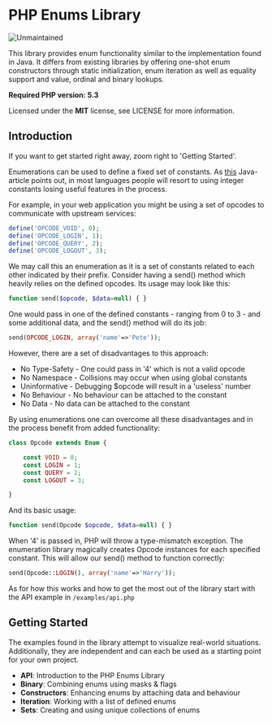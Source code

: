 # PHP Enums Library

![Unmaintained](https://img.shields.io/badge/%E2%9A%A0-unmaintained-red.svg?style=flat)

This library provides enum functionality similar to the implementation found in Java. It differs from existing libraries by offering one-shot enum constructors through static initialization, enum iteration as well as equality support and value, ordinal and binary lookups.

**Required PHP version: 5.3**

Licensed under the **MIT** license, see LICENSE for more information.


## Introduction

If you want to get started right away, zoom right to 'Getting Started'.

Enumerations can be used to define a fixed set of constants. As [this](http://download.oracle.com/javase/1,5.0/docs/guide/language/enums.html) Java-article points out, in most languages people will resort to using integer constants losing useful features in the process.

For example, in your web application you might be using a set of opcodes to communicate with upstream services:

```php
define('OPCODE_VOID', 0);
define('OPCODE_LOGIN', 1);
define('OPCODE_QUERY', 2);
define('OPCODE_LOGOUT', 3);
```

We may call this an enumeration as it is a set of constants related to each other indicated by their prefix. Consider having a send() method which heavily relies on the defined opcodes. Its usage may look like this:

```php
function send($opcode, $data=null) { }
```

One would pass in one of the defined constants - ranging from 0 to 3 - and some additional data, and the send() method will do its job:

```php
send(OPCODE_LOGIN, array('name'=>'Pete'));
```

However, there are a set of disadvantages to this approach:

* No Type-Safety - One could pass in '4' which is not a valid opcode
* No Namespace - Collisions may occur when using global constants
* Uninformative - Debugging $opcode will result in a 'useless' number
* No Behaviour - No behaviour can be attached to the constant
* No Data - No data can be attached to the constant

By using enumerations one can overcome all these disadvantages and in the process benefit from added functionality:

```php
class Opcode extends Enum {

    const VOID = 0;
    const LOGIN = 1;
    const QUERY = 2;
    const LOGOUT = 3;

}
```

And its basic usage:

```php
function send(Opcode $opcode, $data=null) { }
```

When '4' is passed in, PHP will throw a type-mismatch exception. The enumeration library magically creates Opcode instances for each specified constant. This will allow our send() method to function correctly:

```php
send(Opcode::LOGIN(), array('name'=>'Harry'));
```

As for how this works and how to get the most out of the library start with the API example in `/examples/api.php`


## Getting Started

The examples found in the library attempt to visualize real-world situations. Additionally, they are independent and can each be used as a starting point for your own project.

* **API**: Introduction to the PHP Enums Library
* **Binary**: Combining enums using masks & flags
* **Constructors**: Enhancing enums by attaching data and behaviour
* **Iteration**: Working with a list of defined enums
* **Sets**: Creating and using unique collections of enums
